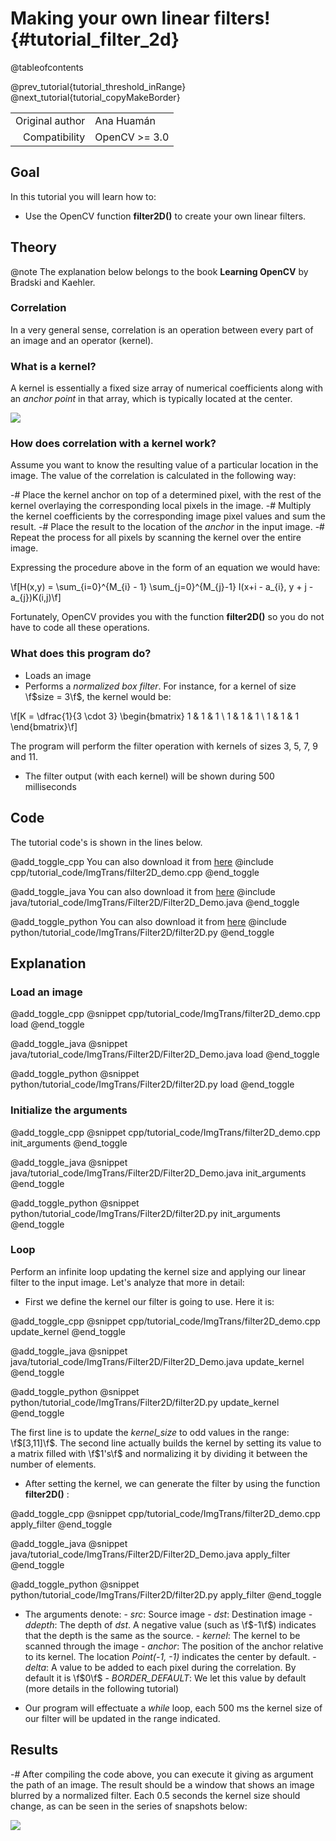 Making your own linear filters! {#tutorial_filter_2d}
===============================

@tableofcontents

@prev_tutorial{tutorial_threshold_inRange}
@next_tutorial{tutorial_copyMakeBorder}

|    |    |
| -: | :- |
| Original author | Ana Huamán |
| Compatibility | OpenCV >= 3.0 |

Goal
----

In this tutorial you will learn how to:

-   Use the OpenCV function **filter2D()** to create your own linear filters.

Theory
------

@note The explanation below belongs to the book **Learning OpenCV** by Bradski and Kaehler.

### Correlation

In a very general sense, correlation is an operation between every part of an image and an operator
(kernel).

### What is a kernel?

A kernel is essentially a fixed size array of numerical coefficients along with an *anchor point* in
that array, which is typically located at the center.

![](images/filter_2d_tutorial_kernel_theory.png)

### How does correlation with a kernel work?

Assume you want to know the resulting value of a particular location in the image. The value of the
correlation is calculated in the following way:

-#  Place the kernel anchor on top of a determined pixel, with the rest of the kernel overlaying the
    corresponding local pixels in the image.
-#  Multiply the kernel coefficients by the corresponding image pixel values and sum the result.
-#  Place the result to the location of the *anchor* in the input image.
-#  Repeat the process for all pixels by scanning the kernel over the entire image.

Expressing the procedure above in the form of an equation we would have:

\f[H(x,y) = \sum_{i=0}^{M_{i} - 1} \sum_{j=0}^{M_{j}-1} I(x+i - a_{i}, y + j - a_{j})K(i,j)\f]

Fortunately, OpenCV provides you with the function **filter2D()** so you do not have to code all
these operations.

###  What does this program do?
-   Loads an image
-   Performs a *normalized box filter*. For instance, for a kernel of size \f$size = 3\f$, the
    kernel would be:

\f[K = \dfrac{1}{3 \cdot 3} \begin{bmatrix}
1 & 1 & 1  \\
        1 & 1 & 1  \\
        1 & 1 & 1
\end{bmatrix}\f]

The program will perform the filter operation with kernels of sizes 3, 5, 7, 9 and 11.

-   The filter output (with each kernel) will be shown during 500 milliseconds

Code
----

The tutorial code's is shown in the lines below.

@add_toggle_cpp
You can also download it from
[here](https://raw.githubusercontent.com/opencv/opencv/master/samples/cpp/tutorial_code/ImgTrans/filter2D_demo.cpp)
@include cpp/tutorial_code/ImgTrans/filter2D_demo.cpp
@end_toggle

@add_toggle_java
You can also download it from
[here](https://raw.githubusercontent.com/opencv/opencv/master/samples/java/tutorial_code/ImgTrans/Filter2D/Filter2D_Demo.java)
@include java/tutorial_code/ImgTrans/Filter2D/Filter2D_Demo.java
@end_toggle

@add_toggle_python
You can also download it from
[here](https://raw.githubusercontent.com/opencv/opencv/master/samples/python/tutorial_code/ImgTrans/Filter2D/filter2D.py)
@include python/tutorial_code/ImgTrans/Filter2D/filter2D.py
@end_toggle

Explanation
-----------

###  Load an image

@add_toggle_cpp
@snippet cpp/tutorial_code/ImgTrans/filter2D_demo.cpp load
@end_toggle

@add_toggle_java
@snippet java/tutorial_code/ImgTrans/Filter2D/Filter2D_Demo.java load
@end_toggle

@add_toggle_python
@snippet python/tutorial_code/ImgTrans/Filter2D/filter2D.py load
@end_toggle

###  Initialize the arguments

@add_toggle_cpp
@snippet cpp/tutorial_code/ImgTrans/filter2D_demo.cpp init_arguments
@end_toggle

@add_toggle_java
@snippet java/tutorial_code/ImgTrans/Filter2D/Filter2D_Demo.java init_arguments
@end_toggle

@add_toggle_python
@snippet python/tutorial_code/ImgTrans/Filter2D/filter2D.py init_arguments
@end_toggle

### Loop

Perform an infinite loop updating the kernel size and applying our linear filter to the input
image. Let's analyze that more in detail:

-  First we define the kernel our filter is going to use. Here it is:

@add_toggle_cpp
@snippet cpp/tutorial_code/ImgTrans/filter2D_demo.cpp update_kernel
@end_toggle

@add_toggle_java
@snippet java/tutorial_code/ImgTrans/Filter2D/Filter2D_Demo.java update_kernel
@end_toggle

@add_toggle_python
@snippet python/tutorial_code/ImgTrans/Filter2D/filter2D.py update_kernel
@end_toggle

The first line is to update the *kernel_size* to odd values in the range: \f$[3,11]\f$.
The second line actually builds the kernel by setting its value to a matrix filled with
\f$1's\f$ and normalizing it by dividing it between the number of elements.

-  After setting the kernel, we can generate the filter by using the function **filter2D()** :

@add_toggle_cpp
@snippet cpp/tutorial_code/ImgTrans/filter2D_demo.cpp apply_filter
@end_toggle

@add_toggle_java
@snippet java/tutorial_code/ImgTrans/Filter2D/Filter2D_Demo.java apply_filter
@end_toggle

@add_toggle_python
@snippet python/tutorial_code/ImgTrans/Filter2D/filter2D.py apply_filter
@end_toggle

-  The arguments denote:
       -  *src*: Source image
       -  *dst*: Destination image
       -  *ddepth*: The depth of *dst*. A negative value (such as \f$-1\f$) indicates that the depth is
        the same as the source.
       -  *kernel*: The kernel to be scanned through the image
       -  *anchor*: The position of the anchor relative to its kernel. The location *Point(-1, -1)*
       indicates the center by default.
       -  *delta*: A value to be added to each pixel during the correlation. By default it is \f$0\f$
       -  *BORDER_DEFAULT*: We let this value by default (more details in the following tutorial)

-  Our program will effectuate a *while* loop, each 500 ms the kernel size of our filter will be
    updated in the range indicated.

Results
-------

-#  After compiling the code above, you can execute it giving as argument the path of an image. The
    result should be a window that shows an image blurred by a normalized filter. Each 0.5 seconds
    the kernel size should change, as can be seen in the series of snapshots below:

![](images/filter_2d_tutorial_result.jpg)
